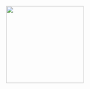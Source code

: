 <p align="center">
    <img src="https://stats-alpha-seven.vercel.app/api/top-langs/?username=Dymirt&title_color=ffffff&text_color=c9cacc&icon_color=2bbc8a&bg_color=0F1116&count_private=false&hide_progress=false" height="205"/>
    <img src="https://github-readme-stats-sigma-five.vercel.app/api?username=Dymirt\&show_icons=true\&show=reviews,discussions_started,discussions_answered,prs_merged,prs_merged_percentage/>
</p>
